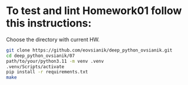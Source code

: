 # To test and lint Homework01 follow this instructions:

Choose the directory with current HW.
```sh
git clone https://github.com/eovsianik/deep_python_ovsianik.git
cd deep_python_ovsianik/07
path/to/your/python3.11 -m venv .venv
.venv/Scripts/activate
pip install -r requirements.txt
make
```

